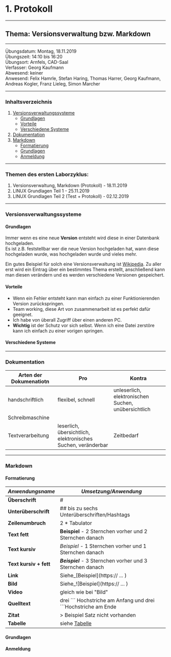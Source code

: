 # 1. Protokoll

-------------------------------------------------

## Thema: Versionsverwaltung bzw. Markdown

-------------------------------------------------

Übungsdatum:   Montag, 18.11.2019     
Übungszeit:    14:10 bis 16:20      
Übungsort:     Arnfels, CAD-Saal    
Verfasser:     Georg Kaufmann    
Abwesend:      keiner      
Anwesend:      Felix Hamrle, Stefan Haring, Thomas Harrer, Georg Kaufmann, Andreas Kogler, Franz Lieleg, Simon Marcher

-------------------------------------------------

### Inhaltsverzeichnis
1) [Versionsverwaltungssysteme](#versionsverwaltungssysteme) 
    * [Grundlagen](#grundlagen) 
    * [Vorteile](#vorteile) 
    * [Verschiedene Systeme](#verschiedene-systeme)
1) [Dokumentation](#dokumentation) 
1) [Markdown](#markdown)
    * [Formatierung](#formatierung)
    * [Grundlagen](#grundlagen)
    * [Anmeldung](#anmeldung) 
  
-------------------------------------------------

### Themen des ersten Laborzyklus:
1. Versionsverwaltung, Markdown (Protokoll) - 18.11.2019
1. LINUX Grundlagen Teil 1 - 25.11.2019
1. LINUX Grundlagen Teil 2 (Test + Protokoll) - 02.12.2019

-------------------------------------------------

### Versionsverwaltungssysteme
#### Grundlagen
Immer wenn es eine neue **Version** entsteht wird diese in einer Datenbank hochgeladen.   
Es ist z.B. feststellbar wer die neue Version hochgeladen hat, wann diese hochgeladen wurde, was hochgeladen wurde und vieles mehr. 


Ein gutes Beispiel für solch eine Versionsverwaltung ist [Wikipedia](https://www.wikipedia.org/). 
Zu aller erst wird ein Eintrag über ein bestimmtes Thema erstellt, anschließend kann man diesen verändern und es werden verschiedene Versionen gespeichert.

#### Vorteile
* Wenn ein Fehler entsteht kann man einfach zu einer Funktionierenden Version zurückspringen.
* Team working, diese Art von zusammenarbeit ist es perfekt dafür geeignet. 
* Ich habe von überall Zugriff über einen anderen PC.
* **Wichtig** ist der Schutz vor sich selbst. Wenn ich eine Datei zerstöre kann ich einfach zu einer vorigen springen.

#### Verschiedene Systeme

-------------------------------------------------

### Dokumentation
Arten der Dokumenatiotn | Pro                                                          | Kontra
----------------------- | ---                                                          | ------
handschriftlich         | flexibel, schnell                                            | unleserlich, elektronischen Suchen, unübersichtlich
Schreibmaschine         |                                                              |
Textverarbeitung        | leserlich, übersichtlich, elektronisches Suchen, veränderbar | Zeitbedarf

-------------------------------------------------

### Markdown
#### Formatierung
***Anwendungsname***    | ***Umsetzung/Anwendung***
--------------          | -------------------
**Überschrift**         | #
**Unterüberschrift**    | ## bis zu sechs Unterüberschriften/Hashtags
**Zeilenumbruch**       | 2 * Tabulator
**Text fett**           | **Beispiel** - 2 Sternchen vorher und 2 Sternchen danach 
**Text kursiv**         | *Beispiel* - 1 Sternchen vorher und 1 Sternchen danach
**Text kursiv + fett**  | ***Beispiel*** - 3 Sternchen vorher und 3 Sternchen danach
**Link**                | Siehe_[Beispiel](https:// ... )
**Bild**                | Siehe_![Beispiel](https:// ... )
**Video**               | gleich wie bei "Bild"
**Quelltext**           | drei ´´´ Hochstriche am Anfang und drei ´´´Hochstriche am Ende
**Zitat**               | > Beispiel Satz nicht vorhanden
**Tabelle**             | siehe [Tabelle](https://thoughtbot.com/blog/align-github-flavored-markdown-tables-in-vim)

#### Grundlagen
#### Anmeldung
